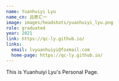 ```yaml
---
name: Yuanhuiyi Lyu
name_cn: 吕原汇一
image: images/headshots/yuanhuiyi_lyu.png
role: graduated
year: 2021
link: https://qc-ly.github.io/
links:
  email: lvyuanhuiyi@foxmail.com
  home-page: https://qc-ly.github.io/
---
```


This is Yuanhuiyi Lyu's Personal Page.